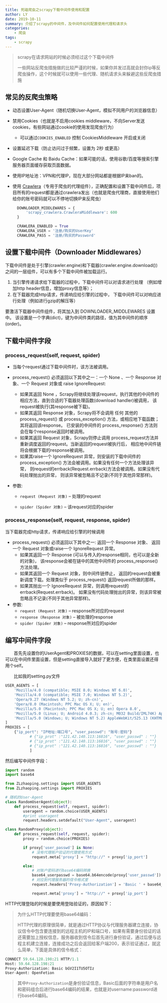 ```yaml
---
title: 死磕爬虫之scrapy下载中间件使用和配置
author: LY
date: 2019-10-11
summary: 介绍了scrapy的中间件，及中间件如何配置使用代理和请求头
categories:
    - 爬虫
tags:
    - scrapy
---
```




>  scrapy在请求网站的时候必须经过这个下载中间件
>
> 一些网站反爬虫措施做的比较严谨的时候，如果你并发过高就会封你ip等反爬虫操作，这个时候就可以使用一些代理、随机请求头来躲避这些反爬虫措施

## 常见的反爬虫策略

- 动态设置User-Agent（随机切换User-Agent，模拟不同用户的浏览器信息）

- 禁用Cookies（也就是不启用cookies middleware，不向Server发送cookies，有些网站通过cookie的使用发现爬虫行为）

  - 可以通过`COOKIES_ENABLED` 控制 CookiesMiddleware 开启或关闭

- 设置延迟下载（防止访问过于频繁，设置为 2秒 或更高）

- Google Cache 和 Baidu Cache：如果可能的话，使用谷歌/百度等搜索引擎服务器页面缓存获取页面数据。

- 使用IP地址池：VPN和代理IP，现在大部分网站都是根据IP来ban的。

- 使用 [Crawlera](https://scrapinghub.com/crawlera)（专用于爬虫的代理组件），正确配置和设置下载中间件后，项目所有的request都是通过crawlera发出（也就是爬虫代理商，直接使用他们给你的账号密码就可以不停地切换IP来反爬虫）

  ```python
    DOWNLOADER_MIDDLEWARES = {
        'scrapy_crawlera.CrawleraMiddleware': 600
    }
  
    CRAWLERA_ENABLED = True
    CRAWLERA_USER = '注册/购买的UserKey'
    CRAWLERA_PASS = '注册/购买的Password'
  ```

## 设置下载中间件（Downloader Middlewares）

下载中间件是处于引擎(crawler.engine)和下载器(crawler.engine.download())之间的一层组件，可以有多个下载中间件被加载运行。

1. 当引擎传递请求给下载器的过程中，下载中间件可以对请求进行处理 （例如增加http header信息，增加proxy信息等）；
2. 在下载器完成http请求，传递响应给引擎的过程中， 下载中间件可以对响应进行处理（例如进行gzip的解压等）

要激活下载器中间件组件，将其加入到 DOWNLOADER_MIDDLEWARES 设置中。 该设置是一个字典(dict)，键为中间件类的路径，值为其中间件的顺序(order)。

## 下载中间件字段

### process_request(self, request, spider)

- 当每个request通过下载中间件时，该方法被调用。

- process_request() 必须返回以下其中之一：一个 None 、一个 Response 对象、一个 Request 对象或 raise IgnoreRequest:

  - 如果其返回 None ，Scrapy将继续处理该request，执行其他的中间件的相应方法，直到合适的下载器处理函数(download handler)被调用， 该request被执行(其response被下载)。
  - 如果其返回 Response 对象，Scrapy将不会调用 任何 其他的 process_request() 或 process_exception() 方法，或相应地下载函数； 其将返回该response。 已安装的中间件的 process_response() 方法则会在每个response返回时被调用。
  - 如果其返回 Request 对象，Scrapy则停止调用 process_request方法并重新调度返回的request。当新返回的request被执行后， 相应地中间件链将会根据下载的response被调用。
  - 如果其raise一个 IgnoreRequest 异常，则安装的下载中间件的 process_exception() 方法会被调用。如果没有任何一个方法处理该异常， 则request的errback(Request.errback)方法会被调用。如果没有代码处理抛出的异常， 则该异常被忽略且不记录(不同于其他异常那样)。

- 参数:

  - `request (Request 对象)` – 处理的request

  - `spider (Spider 对象)` – 该request对应的spider

    

### process_response(self, request, response, spider)

当下载器完成http请求，传递响应给引擎的时候调用

- process_request() 必须返回以下其中之一: 返回一个 Response 对象、 返回一个 Request 对象或raise一个 IgnoreRequest 异常。
  - 如果其返回一个 Response (可以与传入的response相同，也可以是全新的对象)， 该response会被在链中的其他中间件的 process_response() 方法处理。
  - 如果其返回一个 Request 对象，则中间件链停止， 返回的request会被重新调度下载。处理类似于 process_request() 返回request所做的那样。
  - 如果其抛出一个 IgnoreRequest 异常，则调用request的errback(Request.errback)。 如果没有代码处理抛出的异常，则该异常被忽略且不记录(不同于其他异常那样)。
- 参数:
  - `request (Request 对象)` – response所对应的request
  - `response (Response 对象)` – 被处理的response
  - `spider (Spider 对象)` – response所对应的spider

## 编写中间件字段

&nbsp;&nbsp;&nbsp;&nbsp;&nbsp;&nbsp;&nbsp;首先先设置你的UserAgent和PROXIES的数据，可以在setting里面设置，也可以在中间件里面设置，但是setting直接导入就好了更方便，在类里面设置还得用个self。

&nbsp;&nbsp;&nbsp;&nbsp;&nbsp;&nbsp;&nbsp;比如我的setting.py文件

```python
USER_AGENTS = [
    'Mozilla/4.0 (compatible; MSIE 8.0; Windows NT 6.0)',
    'Mozilla/4.0 (compatible; MSIE 7.0; Windows NT 5.2)',
    'Opera/9.27 (Windows NT 5.2; U; zh-cn)',
    'Opera/8.0 (Macintosh; PPC Mac OS X; U; en)',
    'Mozilla/5.0 (Macintosh; PPC Mac OS X; U; en) Opera 8.0',
    'Mozilla/5.0 (Linux; U; Android 4.0.3; zh-cn; M032 Build/IML74K) AppleWebKit/534.30 (KHTML, like Gecko) Version/4.0 Mobile Safari/534.30',
    'Mozilla/5.0 (Windows; U; Windows NT 5.2) AppleWebKit/525.13 (KHTML, like Gecko) Chrome/0.2.149.27 Safari/525.13'
]
PROXIES = [
    {"ip_port": "IP地址:端口号", "user_passwd": "账号:密码"}
           # {"ip_prot" :"121.42.140.113:16816", "user_passwd" : ""}
           # {"ip_prot" :"121.42.140.113:16816", "user_passwd" : ""}
           # {"ip_prot" :"121.42.140.113:16816", "user_passwd" : ""}
           ]
```



然后编写中间件字段：

```python
import random
import base64

from ZLzhaoping.settings import USER_AGENTS
from ZLzhaoping.settings import PROXIES

# 随机的User-Agent
class RandomUserAgent(object):
    def process_request(self, request, spider):
        useragent = random.choice(USER_AGENTS)
        #print useragent
        request.headers.setdefault("User-Agent", useragent)

class RandomProxy(object):
    def process_request(self, request, spider):
        proxy = random.choice(PROXIES)

        if proxy['user_passwd'] is None:
            # 没有代理账户验证的代理使用方式
            request.meta['proxy'] = "http://" + proxy['ip_port']

        else:
            # 对账户密码进行base64编码转换
            base64_userpasswd = base64.b64encode(proxy['user_passwd'])
            # 对应到代理服务器的信令格式里
            request.headers['Proxy-Authorization'] = 'Basic ' + base64_userpasswd

            request.meta['proxy'] = "http://" + proxy['ip_port']
```



HTTP代理登陆的时候是要使用登陆验证的，原因如下：

> 为什么HTTP代理要使用base64编码：
>
> HTTP代理的原理很简单，就是通过HTTP协议与代理服务器建立连接，协议信令中包含要连接到的远程主机的IP和端口号，如果有需要身份验证的话还需要加上授权信息，服务器收到信令后首先进行身份验证，通过后便与远程主机建立连接，连接成功之后会返回给客户端200，表示验证通过，就这么简单，下面是具体的信令格式：

```python
CONNECT 59.64.128.198:21 HTTP/1.1
Host: 59.64.128.198:21
Proxy-Authorization: Basic bGV2I1TU5OTIz
User-Agent: OpenFetion
```

> 其中`Proxy-Authorization`是身份验证信息，Basic后面的字符串是用户名和密码组合后进行base64编码的结果，也就是对username:password进行base64编码。
